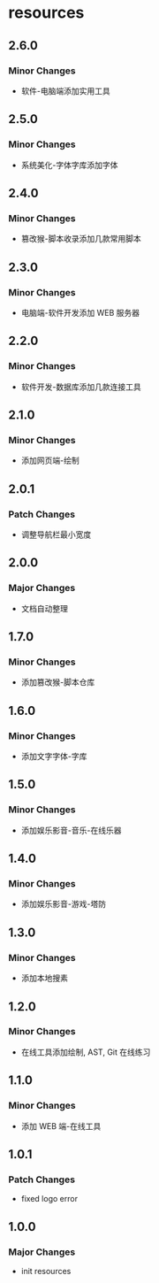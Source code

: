 # resources

## 2.6.0

### Minor Changes

- 软件-电脑端添加实用工具

## 2.5.0

### Minor Changes

- 系统美化-字体字库添加字体

## 2.4.0

### Minor Changes

- 篡改猴-脚本收录添加几款常用脚本

## 2.3.0

### Minor Changes

- 电脑端-软件开发添加 WEB 服务器

## 2.2.0

### Minor Changes

- 软件开发-数据库添加几款连接工具

## 2.1.0

### Minor Changes

- 添加网页端-绘制

## 2.0.1

### Patch Changes

- 调整导航栏最小宽度

## 2.0.0

### Major Changes

- 文档自动整理

## 1.7.0

### Minor Changes

- 添加篡改猴-脚本仓库

## 1.6.0

### Minor Changes

- 添加文字字体-字库

## 1.5.0

### Minor Changes

- 添加娱乐影音-音乐-在线乐器

## 1.4.0

### Minor Changes

- 添加娱乐影音-游戏-塔防

## 1.3.0

### Minor Changes

- 添加本地搜素

## 1.2.0

### Minor Changes

- 在线工具添加绘制, AST, Git 在线练习

## 1.1.0

### Minor Changes

- 添加 WEB 端-在线工具

## 1.0.1

### Patch Changes

- fixed logo error

## 1.0.0

### Major Changes

- init resources
